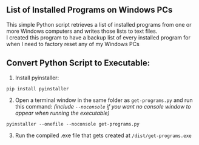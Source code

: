 ## List of Installed Programs on Windows PCs
This simple Python script retrieves a list of installed programs from one or more Windows computers and writes those lists to text files. <br>
I created this program to have a backup list of every installed program for when I need to factory reset any of my Windows PCs

## Convert Python Script to Executable:
1. Install pyinstaller:
```
pip install pyinstaller
```
2. Open a terminal window in the same folder as `get-programs.py` and run this command:
*(include `--noconsole` if you want no console window to appear when running the executable)*
```
pyinstaller --onefile --noconsole get-programs.py
```
3. Run the compiled .exe file that gets created at `/dist/get-programs.exe`
